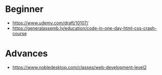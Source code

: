 # Beginner

- https://www.udemy.com/draft/10107/
- https://generalassemb.ly/education/code-in-one-day-html-css-crash-course

# Advances

- https://www.nobledesktop.com/classes/web-development-level2
